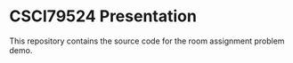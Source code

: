 # CSCI79524 Presentation

This repository contains the source code for the room assignment problem demo.
